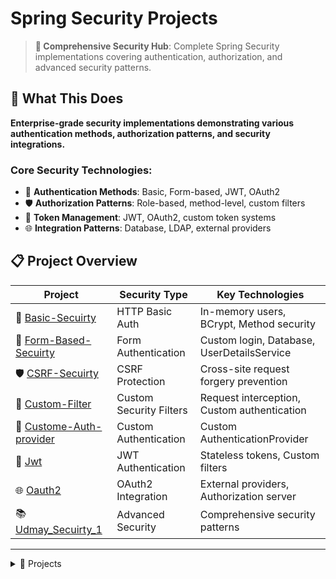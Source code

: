 # Spring Security Projects

> **🔐 Comprehensive Security Hub**: Complete Spring Security implementations covering authentication, authorization, and advanced security patterns.

## 🎯 What This Does

**Enterprise-grade security implementations demonstrating various authentication methods, authorization patterns, and security integrations.**

### Core Security Technologies:
- 🔐 **Authentication Methods**: Basic, Form-based, JWT, OAuth2
- 🛡️ **Authorization Patterns**: Role-based, method-level, custom filters
- 🔑 **Token Management**: JWT, OAuth2, custom token systems
- 🌐 **Integration Patterns**: Database, LDAP, external providers

## 📋 Project Overview

| Project | Security Type | Key Technologies |
|---------|---------------|------------------|
| 🔐 [Basic-Secuirty](Basic-Secuirty/) | HTTP Basic Auth | In-memory users, BCrypt, Method security |
| 📝 [Form-Based-Secuirty](Form-Based-Secuirty/) | Form Authentication | Custom login, Database, UserDetailsService |
| 🛡️ [CSRF-Secuirty](CSRF-Secuirty/) | CSRF Protection | Cross-site request forgery prevention |
| 🔧 [Custom-Filter](Custom-Filter/) | Custom Security Filters | Request interception, Custom authentication |
| 👤 [Custome-Auth-provider](Custome-Auth-provider/) | Custom Authentication | Custom AuthenticationProvider |
| 🔑 [Jwt](Jwt/) | JWT Authentication | Stateless tokens, Custom filters |
| 🌐 [Oauth2](Oauth2/) | OAuth2 Integration | External providers, Authorization server |
| 📚 [Udmay_Secuirty_1](Udmay_Secuirty_1/) | Advanced Security | Comprehensive security patterns |

---

<details>
<summary>📂 Projects</summary>

- [🔐 Basic-Secuirty](Basic-Secuirty/)
	<details>
	<summary>HTTP Basic authentication with in-memory users</summary>

	- **What it does**: Fundamental Spring Security setup with HTTP Basic authentication
	- **Key operations**: HTTP Basic auth, in-memory users, password encoding, role management, method security, security configuration
	- **Skills**: Security fundamentals, authentication vs authorization, password management, role-based security

	</details>

- [📝 Form-Based-Secuirty](Form-Based-Secuirty/)
	<details>
	<summary>Custom login forms with database authentication</summary>

	- **What it does**: Form-based authentication with custom login pages and database integration
	- **Key operations**: Form-based login, database authentication, UserDetailsService, custom login page, success redirection, public registration, password encoding
	- **Skills**: Form authentication, database integration, custom UI, session management

	</details>

- [🛡️ CSRF-Secuirty](CSRF-Secuirty/)
	<details>
	<summary>Cross-Site Request Forgery protection implementation</summary>

	- **What it does**: CSRF protection mechanisms and token validation
	- **Key tech**: CSRF tokens, Request validation, Form protection
	- **Skills**: CSRF prevention, token management, secure forms

	</details>

- [🔧 Custom-Filter](Custom-Filter/)
	<details>
	<summary>Custom security filters for specialized authentication</summary>

	- **What it does**: Custom authentication filters for specialized security requirements
	- **Key tech**: Custom filters, Request interception, Authentication logic
	- **Skills**: Filter chains, custom authentication, request processing

	</details>

- [👤 Custome-Auth-provider](Custome-Auth-provider/)
	<details>
	<summary>Custom authentication provider implementation</summary>

	- **What it does**: Custom AuthenticationProvider for specialized authentication logic
	- **Key tech**: AuthenticationProvider, Custom authentication, Provider chains
	- **Skills**: Authentication providers, custom logic, provider patterns

	</details>

- [🔑 Jwt](Jwt/)
	<details>
	<summary>JWT authentication with stateless token management</summary>

	- **What it does**: Stateless authentication using JSON Web Tokens
	- **Key operations**: Token generation, validation, custom filter, Bearer authentication, refresh tokens, claims management, stateless design
	- **Skills**: JWT fundamentals, stateless security, token lifecycle, custom filters

	</details>

- [🌐 Oauth2](Oauth2/)
	<details>
	<summary>OAuth2 integration with external providers</summary>

	- **What it does**: OAuth2 authentication with external providers and authorization servers
	- **Key tech**: OAuth2 flows, External providers, Authorization server, Resource server
	- **Skills**: OAuth2 patterns, external integration, authorization flows

	</details>

- [📚 Udmay_Secuirty_1](Udmay_Secuirty_1/)
	<details>
	<summary>Advanced security patterns and comprehensive implementations</summary>

	- **What it does**: Advanced Spring Security patterns and enterprise implementations
	- **Key tech**: Advanced security, Enterprise patterns, Comprehensive security
	- **Skills**: Advanced security concepts, enterprise patterns, security architecture

	</details>

</details>